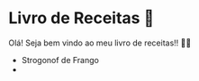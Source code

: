 # Livro de Receitas :closed_book:

Olá! Seja bem vindo ao meu livro de receitas!! :man_cook:

- Strogonof de Frango
- 
